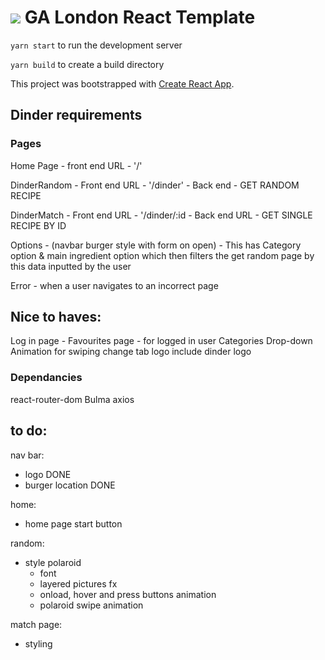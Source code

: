 # ![](https://ga-dash.s3.amazonaws.com/production/assets/logo-9f88ae6c9c3871690e33280fcf557f33.png) GA London React Template

`yarn start` to run the development server

`yarn build` to create a build directory


This project was bootstrapped with [Create React App](https://github.com/facebook/create-react-app).

## Dinder requirements

### Pages

Home Page - front end URL - '/'

DinderRandom - Front end URL - '/dinder'
             - Back end - GET RANDOM RECIPE

DinderMatch - Front end URL - '/dinder/:id
            - Back end URL - GET SINGLE RECIPE BY ID

Options - (navbar burger style with form on open) - This has Category option & main ingredient option which then filters the get random page by this data inputted by the user

Error - when a user navigates to an incorrect page

## Nice to haves:
Log in page - 
Favourites page - for logged in user
Categories Drop-down
Animation for swiping
change tab logo include dinder logo

### Dependancies
react-router-dom
Bulma
axios

## to do:
nav bar:
- logo DONE
- burger location DONE

home:
- home page start button 

random:
- style polaroid
  - font
  - layered pictures fx
  - onload, hover and press buttons animation
  - polaroid swipe animation

match page:
- styling